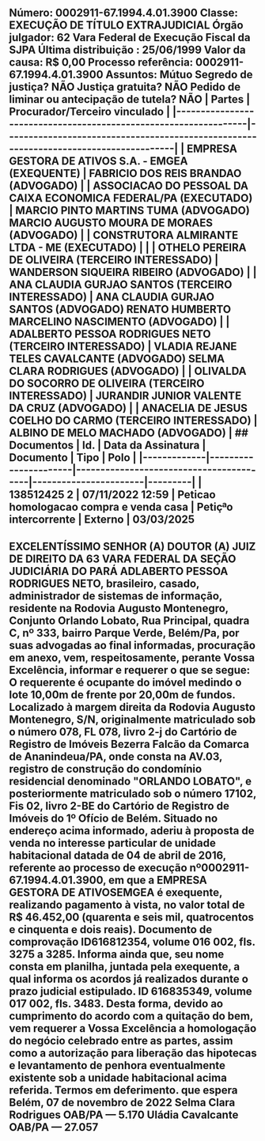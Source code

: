 ## Número: 0002911-67.1994.4.01.3900 Classe: EXECUÇÃO DE TÍTULO EXTRAJUDICIAL Órgão julgador: 62 Vara Federal de Execução Fiscal da SJPA Última distribuição : 25/06/1999 Valor da causa: R$ 0,00 Processo referência: 0002911-67.1994.4.01.3900 Assuntos: Mútuo Segredo de justiça? NÃO Justiça gratuita? NÃO Pedido de liminar ou antecipação de tutela? NÃO | Partes | Procurador/Terceiro vinculado | |-----------------------------------------------------------------|--------------------------------------------------------------------------------------| | EMPRESA GESTORA DE ATIVOS S.A. - EMGEA (EXEQUENTE) | FABRICIO DOS REIS BRANDAO (ADVOGADO) | | ASSOCIACAO DO PESSOAL DA CAIXA ECONOMICA FEDERAL/PA (EXECUTADO) | MARCIO PINTO MARTINS TUMA (ADVOGADO) MARCIO AUGUSTO MOURA DE MORAES (ADVOGADO) | | CONSTRUTORA ALMIRANTE LTDA - ME (EXECUTADO) | | | OTHELO PEREIRA DE OLIVEIRA (TERCEIRO INTERESSADO) | WANDERSON SIQUEIRA RIBEIRO (ADVOGADO) | | ANA CLAUDIA GURJAO SANTOS (TERCEIRO INTERESSADO) | ANA CLAUDIA GURJAO SANTOS (ADVOGADO) RENATO HUMBERTO MARCELINO NASCIMENTO (ADVOGADO) | | ADALBERTO PESSOA RODRIGUES NETO (TERCEIRO INTERESSADO) | VLADIA REJANE TELES CAVALCANTE (ADVOGADO) SELMA CLARA RODRIGUES (ADVOGADO) | | OLIVALDA DO SOCORRO DE OLIVEIRA (TERCEIRO INTERESSADO) | JURANDIR JUNIOR VALENTE DA CRUZ (ADVOGADO) | | ANACELIA DE JESUS COELHO DO CARMO (TERCEIRO INTERESSADO) | ALBINO DE MELO MACHADO (ADVOGADO) | ## Documentos | Id. | Data da Assinatura | Documento | Tipo | Polo | |-------------|----------------------|-----------------------------------------|-----------------------|---------| | 138512425 2 | 07/11/2022 12:59 | Peticao homologacao compra e venda casa | Petiçªo intercorrente | Externo | 03/03/2025

## EXCELENTÍSSIMO SENHOR (A) DOUTOR (A) JUIZ DE DIREITO DA 63 VARA FEDERAL DA SEÇÃO JUDICIÁRIA DO PARÁ ADLABERTO PESSOA RODRIGUES NETO, brasileiro, casado, administrador de sistemas de informação, residente na Rodovia Augusto Montenegro, Conjunto Orlando Lobato, Rua Principal, quadra C, nº 333, bairro Parque Verde, Belém/Pa, por suas advogadas ao final informadas, procuração em anexo, vem, respeitosamente, perante Vossa Excelência, informar e requerer o que se segue: O requerente é ocupante do imóvel medindo o lote 10,00m de frente por 20,00m de fundos. Localizado à margem direita da Rodovia Augusto Montenegro, S/N, originalmente matriculado sob o número 078, FL 078, livro 2-j do Cartório de Registro de Imóveis Bezerra Falcão da Comarca de Ananindeua/PA, onde consta na AV.03, registro de construção do condomínio residencial denominado "ORLANDO LOBATO", e posteriormente matriculado sob o número 17102, Fis 02, livro 2-BE do Cartório de Registro de Imóveis do 1º Ofício de Belém. Situado no endereço acima informado, aderiu à proposta de venda no interesse particular de unidade habitacional datada de 04 de abril de 2016, referente ao processo de execução nº0002911-67.1994.4.01.3900, em que a EMPRESA GESTORA DE ATIVOSEMGEA é exequente, realizando pagamento à vista, no valor total de R$ 46.452,00 (quarenta e seis mil, quatrocentos e cinquenta e dois reais). Documento de comprovação ID616812354, volume 016 002, fls. 3275 a 3285. Informa ainda que, seu nome consta em planilha, juntada pela exequente, a qual informa os acordos já realizados durante o prazo judicial estipulado. ID 616835349, volume 017 002, fls. 3483. Desta forma, devido ao cumprimento do acordo com a quitação do bem, vem requerer a Vossa Excelência a homologação do negócio celebrado entre as partes, assim como a autorização para liberação das hipotecas e levantamento de penhora eventualmente existente sob a unidade habitacional acima referida. Termos em deferimento. que espera Belém, 07 de novembro de 2022 Selma Clara Rodrigues OAB/PA — 5.170 Uládia Cavalcante OAB/PA — 27.057

